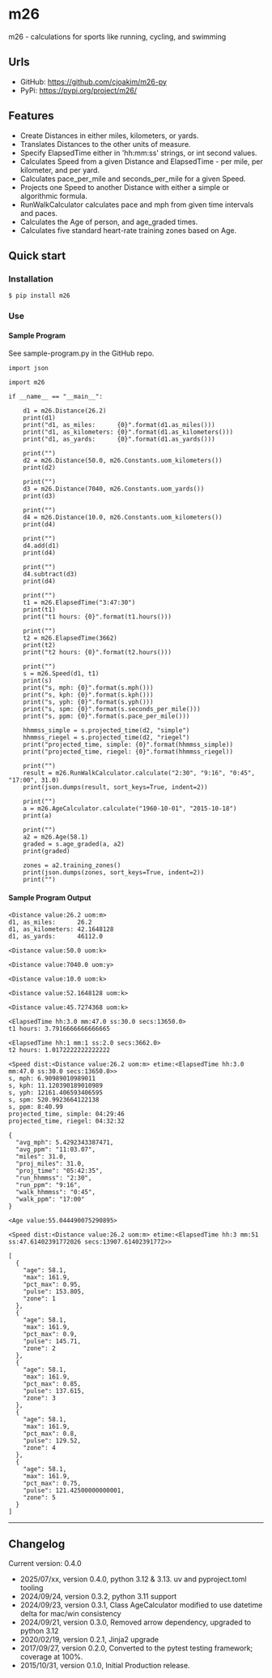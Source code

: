 # m26

m26 - calculations for sports like running, cycling, and swimming

## Urls

- GitHub: https://github.com/cjoakim/m26-py
- PyPi: https://pypi.org/project/m26/

## Features

- Create Distances in either miles, kilometers, or yards.
- Translates Distances to the other units of measure.
- Specify ElapsedTime either in 'hh:mm:ss' strings, or int second values.
- Calculates Speed from a given Distance and ElapsedTime - per mile, per kilometer, and per yard.
- Calculates pace_per_mile and seconds_per_mile for a given Speed.
- Projects one Speed to another Distance with either a simple or algorithmic formula.
- RunWalkCalculator calculates pace and mph from given time intervals and paces.
- Calculates the Age of person, and age_graded times.
- Calculates five standard heart-rate training zones based on Age.


## Quick start


### Installation

```
$ pip install m26
```

### Use


#### Sample Program

See sample-program.py in the GitHub repo.

```
import json

import m26

if __name__ == "__main__":

    d1 = m26.Distance(26.2)
    print(d1)
    print("d1, as_miles:      {0}".format(d1.as_miles()))
    print("d1, as_kilometers: {0}".format(d1.as_kilometers()))
    print("d1, as_yards:      {0}".format(d1.as_yards()))

    print("")
    d2 = m26.Distance(50.0, m26.Constants.uom_kilometers())
    print(d2)

    print("")
    d3 = m26.Distance(7040, m26.Constants.uom_yards())
    print(d3)

    print("")
    d4 = m26.Distance(10.0, m26.Constants.uom_kilometers())
    print(d4)

    print("")
    d4.add(d1)
    print(d4)

    print("")
    d4.subtract(d3)
    print(d4)

    print("")
    t1 = m26.ElapsedTime("3:47:30")
    print(t1)
    print("t1 hours: {0}".format(t1.hours()))

    print("")
    t2 = m26.ElapsedTime(3662)
    print(t2)
    print("t2 hours: {0}".format(t2.hours()))

    print("")
    s = m26.Speed(d1, t1)
    print(s)
    print("s, mph: {0}".format(s.mph()))
    print("s, kph: {0}".format(s.kph()))
    print("s, yph: {0}".format(s.yph()))
    print("s, spm: {0}".format(s.seconds_per_mile()))
    print("s, ppm: {0}".format(s.pace_per_mile()))

    hhmmss_simple = s.projected_time(d2, "simple")
    hhmmss_riegel = s.projected_time(d2, "riegel")
    print("projected_time, simple: {0}".format(hhmmss_simple))
    print("projected_time, riegel: {0}".format(hhmmss_riegel))

    print("")
    result = m26.RunWalkCalculator.calculate("2:30", "9:16", "0:45", "17:00", 31.0)
    print(json.dumps(result, sort_keys=True, indent=2))

    print("")
    a = m26.AgeCalculator.calculate("1960-10-01", "2015-10-18")
    print(a)

    print("")
    a2 = m26.Age(58.1)
    graded = s.age_graded(a, a2)
    print(graded)

    zones = a2.training_zones()
    print(json.dumps(zones, sort_keys=True, indent=2))
    print("")
```

#### Sample Program Output

```
<Distance value:26.2 uom:m>
d1, as_miles:      26.2
d1, as_kilometers: 42.1648128
d1, as_yards:      46112.0

<Distance value:50.0 uom:k>

<Distance value:7040.0 uom:y>

<Distance value:10.0 uom:k>

<Distance value:52.1648128 uom:k>

<Distance value:45.7274368 uom:k>

<ElapsedTime hh:3.0 mm:47.0 ss:30.0 secs:13650.0>
t1 hours: 3.7916666666666665

<ElapsedTime hh:1 mm:1 ss:2.0 secs:3662.0>
t2 hours: 1.0172222222222222

<Speed dist:<Distance value:26.2 uom:m> etime:<ElapsedTime hh:3.0 mm:47.0 ss:30.0 secs:13650.0>>
s, mph: 6.90989010989011
s, kph: 11.120390189010989
s, yph: 12161.406593406595
s, spm: 520.9923664122138
s, ppm: 8:40.99
projected_time, simple: 04:29:46
projected_time, riegel: 04:32:32

{
  "avg_mph": 5.4292343387471,
  "avg_ppm": "11:03.07",
  "miles": 31.0,
  "proj_miles": 31.0,
  "proj_time": "05:42:35",
  "run_hhmmss": "2:30",
  "run_ppm": "9:16",
  "walk_hhmmss": "0:45",
  "walk_ppm": "17:00"
}

<Age value:55.044490075290895>

<Speed dist:<Distance value:26.2 uom:m> etime:<ElapsedTime hh:3 mm:51 ss:47.61402391772026 secs:13907.61402391772>>

[
  {
    "age": 58.1,
    "max": 161.9,
    "pct_max": 0.95,
    "pulse": 153.805,
    "zone": 1
  },
  {
    "age": 58.1,
    "max": 161.9,
    "pct_max": 0.9,
    "pulse": 145.71,
    "zone": 2
  },
  {
    "age": 58.1,
    "max": 161.9,
    "pct_max": 0.85,
    "pulse": 137.615,
    "zone": 3
  },
  {
    "age": 58.1,
    "max": 161.9,
    "pct_max": 0.8,
    "pulse": 129.52,
    "zone": 4
  },
  {
    "age": 58.1,
    "max": 161.9,
    "pct_max": 0.75,
    "pulse": 121.42500000000001,
    "zone": 5
  }
]
```

---

## Changelog

Current version: 0.4.0

-  2025/07/xx, version 0.4.0, python 3.12 & 3.13.  uv and pyproject.toml tooling
-  2024/09/24, version 0.3.2, python 3.11 support
-  2024/09/23, version 0.3.1, Class AgeCalculator modified to use datetime delta for mac/win consistency
-  2024/09/21, version 0.3.0, Removed arrow dependency, upgraded to python 3.12
-  2020/02/19, version 0.2.1, Jinja2 upgrade
-  2017/09/27, version 0.2.0, Converted to the pytest testing framework; coverage at 100%.
-  2015/10/31, version 0.1.0, Initial Production release.
